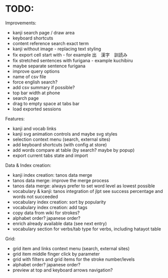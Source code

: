 # TODO:

Improvements:

- kanji search page / draw area
- keyboard shortcuts
- content reference search exact term
- kanji without image - replacing text styling
- fix export cell start with - for example 出　漢字　訓読み
- fix stretched sentences with furigana - example kuchibiru
- maybe separate sentence furigana
- improve query options
- name of csv file
- force english search?
- add csv summary if possible?
- top bar width at phone
- search page
- drag to empty space at tabs bar
- load exported sessions

Features:

- kanji and vocab links
- kanji svg animation controls and maybe svg styles
- selection context menu (search, external sites)
- add keyboard shortcuts (with config at store)
- add words compare at table (by search? maybe by popup)
- export current tabs state and import

Data & Index creation:

- kanji index creation: tanos data merge
- tanos data merge: improve the merge process
- tanos data merge: always prefer to set word level as lowest possible
- vocabulary & kanji: tanos integration of jlpt see success percentage and words not succeeded
- vocabulary index creation: sort by popularity
- vocabulary index creation: add tags
- copy data from wiki for strokes?
- alphabet order? japanese order?
- enrich already available data (see next entry)
- vocabulary section for verbs/tab type for verbs, including hatayot table

Grid:

- grid item and links context menu (search, external sites)
- grid item middle finger click by parameter
- grid with filters and grid items for the stroke number/levels
- alphabet order? japanese order?
- preview at top and keyboard arrows navigation?
